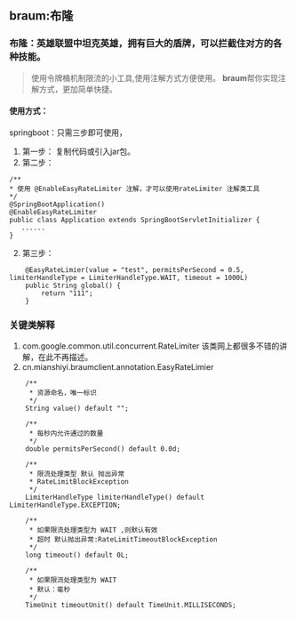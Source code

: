 ## braum:布隆
### **布隆**：英雄联盟中坦克英雄，拥有巨大的盾牌，可以拦截住对方的各种技能。

>使用令牌桶机制限流的小工具,使用注解方式方便使用。
**braum**帮你实现注解方式，更加简单快捷。


#### 使用方式：
springboot：只需三步即可使用，
1. 第一步：
复制代码或引入jar包。
2. 第二步：
```
/**
* 使用 @EnableEasyRateLimiter 注解，才可以使用rateLimiter 注解类工具
*/
@SpringBootApplication()
@EnableEasyRateLimiter
public class Application extends SpringBootServletInitializer {
   ......
}
```
2. 第三步：
```
    @EasyRateLimier(value = "test", permitsPerSecond = 0.5, limiterHandleType = LimiterHandleType.WAIT, timeout = 1000L)
    public String global() {
        return "111";
    }
```

### 关键类解释
1. com.google.common.util.concurrent.RateLimiter
该类网上都很多不错的讲解，在此不再描述。
2. cn.mianshiyi.braumclient.annotation.EasyRateLimier
```
    /**
     * 资源命名，唯一标识
     */
    String value() default "";

    /**
     * 每秒内允许通过的数量
     */
    double permitsPerSecond() default 0.0d;

    /**
     * 限流处理类型 默认 抛出异常
     * RateLimitBlockException
     */
    LimiterHandleType limiterHandleType() default LimiterHandleType.EXCEPTION;

    /**
     * 如果限流处理类型为 WAIT ,则默认有效
     * 超时 默认抛出异常:RateLimitTimeoutBlockException
     */
    long timeout() default 0L;

    /**
     * 如果限流处理类型为 WAIT 
     * 默认：毫秒
     */
    TimeUnit timeoutUnit() default TimeUnit.MILLISECONDS;

```

